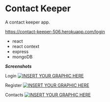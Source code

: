 # Contact Keeper

A contact keeper app.

https://contact-keeper-506.herokuapp.com/login


- react
- react context
- express
- mongoDB


***Screenshots***

Login
[![INSERT YOUR GRAPHIC HERE](https://res.cloudinary.com/dscipfbfx/image/upload/v1589455929/Contact%20Keeper/Login.png)]()


Register
[![INSERT YOUR GRAPHIC HERE](https://res.cloudinary.com/dscipfbfx/image/upload/v1589455915/Contact%20Keeper/Register.png)]()


Contacts
[![INSERT YOUR GRAPHIC HERE](https://res.cloudinary.com/dscipfbfx/image/upload/v1589805566/Contact%20Keeper/Screenshot_2020-05-18_ContactKeeper_Keep_track_of_your_contacts.png)]()


